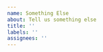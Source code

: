 ```yaml
---
name: Something Else
about: Tell us something else
title: ''
labels: ''
assignees: ''
---
```

